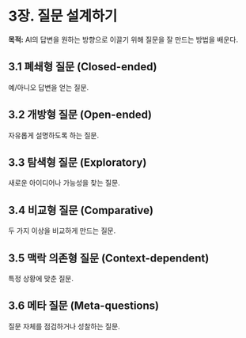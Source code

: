 # 3장. 질문 설계하기
**목적:** AI의 답변을 원하는 방향으로 이끌기 위해 질문을 잘 만드는 방법을 배운다.

## 3.1 폐쇄형 질문 (Closed-ended)
예/아니오 답변을 얻는 질문.

## 3.2 개방형 질문 (Open-ended)
자유롭게 설명하도록 하는 질문.

## 3.3 탐색형 질문 (Exploratory)
새로운 아이디어나 가능성을 찾는 질문.

## 3.4 비교형 질문 (Comparative)
두 가지 이상을 비교하게 만드는 질문.

## 3.5 맥락 의존형 질문 (Context-dependent)
특정 상황에 맞춘 질문.

## 3.6 메타 질문 (Meta-questions)
질문 자체를 점검하거나 성찰하는 질문.